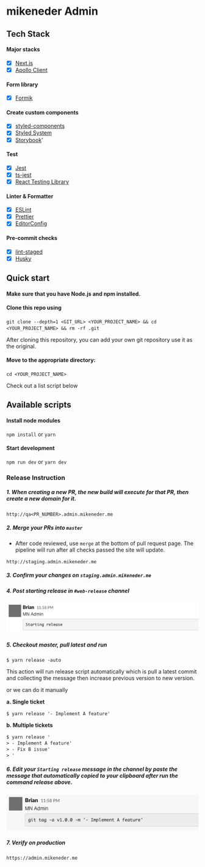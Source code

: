 # mikeneder Admin

## Tech Stack 

#### Major stacks

- [x] [Next.js](https://nextjs.org/)
- [x] [Apollo Client](https://www.apollographql.com/docs/react/)

#### Form library

- [x] [Formik](https://github.com/formik/formik)

#### Create custom components

- [x] [styled-components](https://github.com/styled-components/styled-components)
- [x] [Styled System](https://github.com/styled-system/styled-system)
- [x] [Storybook](https://github.com/storybookjs/storybook)'

#### Test

- [x] [Jest](https://github.com/facebook/jest)
- [x] [ts-jest](https://github.com/kulshekhar/ts-jest)
- [x] [React Testing Library](https://github.com/testing-library/react-testing-library)

#### Linter & Formatter

- [x] [ESLint](https://github.com/eslint/eslint)
- [x] [Prettier](https://github.com/prettier/prettier)
- [x] [EditorConfig](https://editorconfig.org/)

#### Pre-commit checks

- [x] [lint-staged](https://github.com/okonet/lint-staged)
- [x] [Husky](https://github.com/typicode/husky)

## Quick start

#### Make sure that you have Node.js and npm installed.

#### Clone this repo using

`git clone --depth=1 <GIT_URL> <YOUR_PROJECT_NAME> && cd <YOUR_PROJECT_NAME> && rm -rf .git`

After cloning this repository, you can add your own git repository use it as the original.

#### Move to the appropriate directory:

`cd <YOUR_PROJECT_NAME>`

Check out a list script below

## Available scripts

#### Install node modules

`npm install` or `yarn`

#### Start development

`npm run dev` or `yarn dev`

### Release Instruction

##### 1.  When creating a new PR, the new build will execute for that PR, then create a new domain for it.

```
http://qa<PR_NUMBER>.admin.mikeneder.me
```
##### 2. Merge your PRs into `master`

- After code reviewed, use `merge` at the bottom of pull request page. The pipeline will run after all checks passed the site will update.
```
http://staging.admin.mikeneder.me
```
##### 3. Confirm your changes on `staging.admin.mikeneder.me`


##### 4. Post starting release in `#web-release` channel

![Starting Release](assets/first_post.png)
##### 5. Checkout master, pull latest and run

```
$ yarn release -auto
```
This action will run release script automatically which is pull a latest commit and collecting the message then increase previous version to new version.

or we can do it manually

<b>a. Single ticket</b>
```
$ yarn release '- Implement A feature'
```

<b>b. Multiple tickets</b>
```
$ yarn release '
> - Implement A feature'
> - Fix B issue'
> '
```

##### 6. Edit your `Starting release` message in the channel by paste the message that automatically copied to your clipboard after run the command release above.

![Released](assets/second_post.png)

##### 7. Verify on production
```
https://admin.mikeneder.me
```